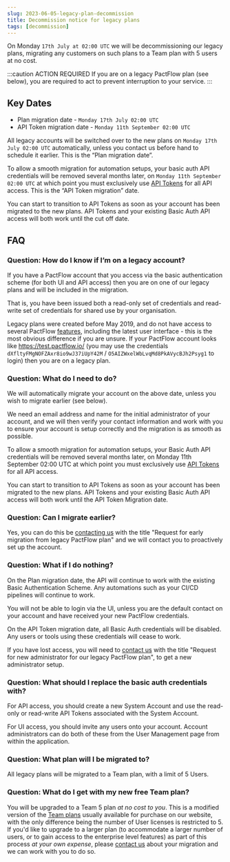 ```yaml
---
slug: 2023-06-05-legacy-plan-decommission
title: Decommission notice for legacy plans
tags: [decommission]
---
```


On Monday `17th July at 02:00 UTC` we will be decommissioning our legacy plans, migrating any customers on such plans to a Team plan with 5 users at no cost.

:::caution ACTION REQUIRED
If you are on a legacy PactFlow plan (see below), you are required to act to prevent interruption to your service.
:::

## Key Dates

* Plan migration date - `Monday 17th July 02:00 UTC`
* API Token migration date - `Monday 11th September 02:00 UTC`

All legacy accounts will be switched over to the new plans on `Monday 17th July 02:00 UTC` automatically, unless you contact us before hand to schedule it earlier. This is the “Plan migration date”.

To allow a smooth migration for automation setups, your basic auth API credentials will be removed several months later, on `Monday 11th September 02:00 UTC` at which point you must exclusively use [API Tokens](/docs/user-interface/settings/api-tokens) for all API access. This is the “API Token migration” date.

You can start to transition to API Tokens as soon as your account has been migrated to the new plans. API Tokens and your existing Basic Auth API access will both work until the cut off date.

## FAQ

### Question: How do I know if I’m on a legacy account?

If you have a PactFlow account that you access via the basic authentication scheme (for both UI and API access) then you are on one of our legacy plans and will be included in the migration.

That is, you have been issued both a read-only set of credentials and read-write set of credentials for shared use by your organisation.

Legacy plans were created before May 2019, and do not have access to several PactFlow [features](https://pactflow.io/features/), including the latest user interface - this is the most obvious difference if you are unsure. If your PactFlow account looks like https://test.pactflow.io/ (you may use the credentials `dXfltyFMgNOFZAxr8io9wJ37iUpY42M` / `O5AIZWxelWbLvqMd8PkAVycBJh2Psyg1` to login) then you are on a legacy plan.

### Question: What do I need to do?

We will automatically migrate your account on the above date, unless you wish to migrate earlier (see below).

We need an email address and name for the initial administrator of your account, and we will then verify your contact information and work with you to ensure your account is setup correctly and the migration is as smooth as possible.

To allow a smooth migration for automation setups, your Basic Auth API credentials will be removed several months later, on Monday 11th September 02:00 UTC at which point you must exclusively use [API Tokens](/docs/user-interface/settings/api-tokens) for all API access.

You can start to transition to API Tokens as soon as your account has been migrated to the new plans. API Tokens and your existing Basic Auth API access will both work until the API Token Migration date.

### Question: Can I migrate earlier?

Yes, you can do this be [contacting us](https://support.smartbear.com/pactflow/message) with the title "Request for early migration from legacy PactFlow plan" and we will contact you to proactively set up the account.

### Question: What if I do nothing?

On the Plan migration date, the API will continue to work with the existing Basic Authentication Scheme. Any automations such as your CI/CD pipelines will continue to work. 

You will not be able to login via the UI, unless you are the default contact on your account and have received your new PactFlow credentials.

On the API Token migration date, all Basic Auth credentials will be disabled. Any users or tools using these credentials will cease to work.

If you have lost access, you will need to [contact us](https://support.smartbear.com/pactflow/message) with the title "Request for new administrator for our legacy PactFlow plan", to get a new administrator setup. 

### Question: What should I replace the basic auth credentials with?

For API access, you should create a new System Account and use the read-only or read-write API Tokens associated with the System Account. 

For UI access, you should invite any users onto your account. Account administrators can do both of these from the User Management page from within the application.

### Question: What plan will I be migrated to?

All legacy plans will be migrated to a Team plan, with a limit of 5 Users. 

### Question: What do I get with my new free Team plan?

You will be upgraded to a Team 5 plan *at no cost to you*. This is a modified version of the [Team plans](https://pactflow.io/pricing/) usually available for purchase on our website, with the only difference being the number of User licenses is restricted to 5. If you'd like to upgrade to a larger plan (to accommodate a larger number of users, or to gain access to the enterprise level features) as part of this process *at your own expense*, please [contact us](https://support.smartbear.com/pactflow/message) about your migration and we can work with you to do so.
